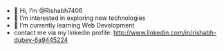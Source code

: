 - 👋 Hi, I’m @Rishabh7406
- 👀 I’m interested in exploring new technologies
- 🌱 I’m currently learning Web Development
- contact me via my linkedin profile: http://www.linkedin.com/in/rishabh-dubey-6a9445224

<!---
Rishabh7406/Rishabh7406 is a ✨ special ✨ repository because its `README.md` (this file) appears on your GitHub profile.
You can click the Preview link to take a look at your changes.
--->
